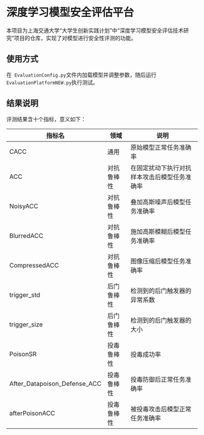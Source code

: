 # 深度学习模型安全评估平台

本项目为上海交通大学“大学生创新实践计划”中“深度学习模型安全评估技术研究”项目的仓库，实现了对模型进行安全性评测的功能。

## 使用方式

在` EvaluationConfig.py`文件内加载模型并调整参数，随后运行` EvaluationPlatformNEW.py `执行测试。

## 结果说明

评测结果含十个指标，意义如下：

| 指标名                       | 领域       | 说明                                         |
| ---------------------------- | ---------- | -------------------------------------------- |
| CACC                         | 通用       | 原始模型正常任务准确率                       |
| ACC                          | 对抗鲁棒性 | 在固定扰动下执行对抗样本攻击后模型任务准确率 |
| NoisyACC                     | 对抗鲁棒性 | 叠加高斯噪声后模型任务准确率                 |
| BlurredACC                   | 对抗鲁棒性 | 施加高斯模糊后模型任务准确率                 |
| CompressedACC                | 对抗鲁棒性 | 图像压缩后模型任务准确率                     |
| trigger_std                  | 后门鲁棒性 | 检测到的后门触发器的异常系数                 |
| trigger_size                 | 后门鲁棒性 | 检测到的后门触发器的大小                     |
| PoisonSR                     | 投毒鲁棒性 | 投毒成功率                                   |
| After_Datapoison_Defense_ACC | 投毒鲁棒性 | 投毒防御后正常任务准确率                     |
| afterPoisonACC               | 投毒鲁棒性 | 被投毒攻击后模型正常任务准确率               |



